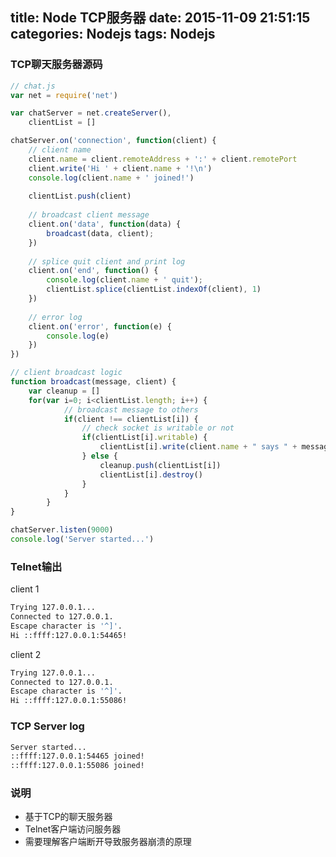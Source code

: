 ﻿title: Node TCP服务器
date: 2015-11-09 21:51:15
categories: Nodejs
tags: Nodejs
---
### TCP聊天服务器源码
``` JavaScript
// chat.js
var net = require('net')

var chatServer = net.createServer(),
	clientList = []

chatServer.on('connection', function(client) {
	// client name
	client.name = client.remoteAddress + ':' + client.remotePort
	client.write('Hi ' + client.name + '!\n')
	console.log(client.name + ' joined!')
	
	clientList.push(client)
	
	// broadcast client message
	client.on('data', function(data) {
		broadcast(data, client);
	})
	
	// splice quit client and print log
	client.on('end', function() {
		console.log(client.name + ' quit');
		clientList.splice(clientList.indexOf(client), 1)
	})
	
	// error log
	client.on('error', function(e) {
		console.log(e)
	})
})

// client broadcast logic
function broadcast(message, client) {
	var cleanup = []
	for(var i=0; i<clientList.length; i++) {
			// broadcast message to others
			if(client !== clientList[i]) {
				// check socket is writable or not
				if(clientList[i].writable) {
					clientList[i].write(client.name + " says " + message)
				} else {
					cleanup.push(clientList[i])
					clientList[i].destroy()
				}
			}
		}
}

chatServer.listen(9000)
console.log('Server started...')
```

### Telnet输出
client 1
``` bash
Trying 127.0.0.1...
Connected to 127.0.0.1.
Escape character is '^]'.
Hi ::ffff:127.0.0.1:54465!
```
client 2
``` bash
Trying 127.0.0.1...
Connected to 127.0.0.1.
Escape character is '^]'.
Hi ::ffff:127.0.0.1:55086!
```

### TCP Server log
``` bash
Server started...
::ffff:127.0.0.1:54465 joined!
::ffff:127.0.0.1:55086 joined!
```


### 说明
 - 基于TCP的聊天服务器
 - Telnet客户端访问服务器
 - 需要理解客户端断开导致服务器崩溃的原理
